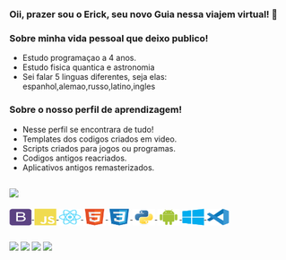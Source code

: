 ### Oii, prazer sou o Erick, seu novo Guia nessa viajem virtual! 👋

### Sobre minha vida pessoal que deixo publico!
 - Estudo programaçao a 4 anos.
 - Estudo fisica quantica e astronomia
 - Sei falar 5 linguas diferentes, seja elas: espanhol,alemao,russo,latino,ingles


 ### Sobre o nosso perfil de aprendizagem!
 - Nesse perfil se encontrara de tudo!
 - Templates dos codigos criados em video.
 - Scripts criados para jogos ou programas.
 - Codigos antigos reacriados.
 - Aplicativos antigos remasterizados.
##
 <div>
  <a href="https://github.com/ErickInvation">
  <img height="180em" src="https://github-readme-stats.vercel.app/api?username=ErickInvation&show_icons=true&theme=react&include_all_commits=true&count_private=true"/>
</div>
 
<div style="display: inline_block"><br>
  <img align="center" alt="Erick-Bs" height="30" width="40" src="https://raw.githubusercontent.com/devicons/devicon/master/icons/bootstrap/bootstrap-plain.svg">
  <img align="center" alt="Erick-Js" height="30" width="40" src="https://raw.githubusercontent.com/devicons/devicon/master/icons/javascript/javascript-plain.svg">
  <img align="center" alt="Erick-React" height="30" width="40" src="https://raw.githubusercontent.com/devicons/devicon/master/icons/react/react-original.svg">
  <img align="center" alt="Erick-HTML" height="30" width="40" src="https://raw.githubusercontent.com/devicons/devicon/master/icons/html5/html5-original.svg">
  <img align="center" alt="Erick-CSS" height="30" width="40" src="https://raw.githubusercontent.com/devicons/devicon/master/icons/css3/css3-original.svg">
  <img align="center" alt="Erick-Python" height="30" width="40" src="https://raw.githubusercontent.com/devicons/devicon/master/icons/python/python-original.svg">
  <img align="center" alt="Erick-Android" height="30" width="40" src="https://raw.githubusercontent.com/devicons/devicon/master/icons/android/android-original.svg">
  <img align="center" alt="Erick-Windows" height="30" width="40" src="https://raw.githubusercontent.com/devicons/devicon/master/icons/windows8/windows8-original.svg">
  <img align="center" alt="Erick-Vscode" height="30" width="40" src="https://raw.githubusercontent.com/devicons/devicon/master/icons/vscode/vscode-original.svg">
</div>
 
 ##
 
 <div> 
  <a href="https://www.instagram.com/warkcampoy/" target="_blank"><img src="https://img.shields.io/badge/Instagram-E4405F?style=for-the-badge&logo=instagram&logoColor=white" target="_blank"></a>
  <a href="https://www.tiktok.com/@rickcampoy?lang=pt-BR" target="_blank"><img src="https://img.shields.io/badge/TikTok-000000?style=for-the-badge&logo=tiktok&logoColor=white" target="_blank"></a>
 	<a href="https://www.youtube.com/channel/UCboV9i731AGxnBkBC9Hm-PA" target="_blank"><img src="https://img.shields.io/badge/YouTube-FF0000?style=for-the-badge&logo=youtube&logoColor=white" target="_blank"></a>
 <a href="https://open.spotify.com/user/2l7k99f9a03uuc98pbs6hbgel?si=017db034d6a240a6" target="_blank"><img src="https://img.shields.io/badge/Spotify-1ED760?&style=for-the-badge&logo=spotify&logoColor=white" target="_blank"></a> 
</div>
 
 ##

